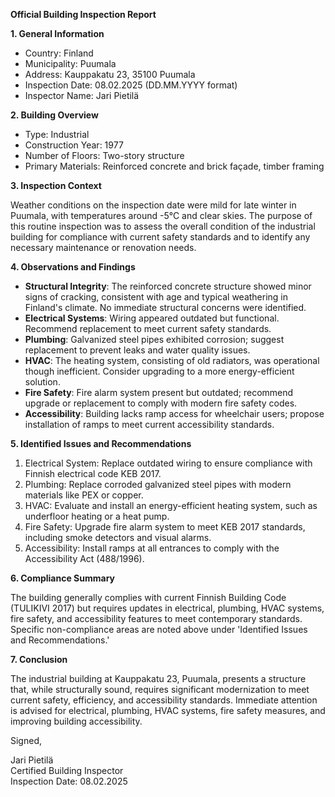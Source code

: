 **Official Building Inspection Report**

**1. General Information**

- Country: Finland
- Municipality: Puumala
- Address: Kauppakatu 23, 35100 Puumala
- Inspection Date: 08.02.2025 (DD.MM.YYYY format)
- Inspector Name: Jari Pietilä

**2. Building Overview**

- Type: Industrial
- Construction Year: 1977
- Number of Floors: Two-story structure
- Primary Materials: Reinforced concrete and brick façade, timber framing

**3. Inspection Context**

Weather conditions on the inspection date were mild for late winter in Puumala, with temperatures around -5°C and clear skies. The purpose of this routine inspection was to assess the overall condition of the industrial building for compliance with current safety standards and to identify any necessary maintenance or renovation needs.

**4. Observations and Findings**

- **Structural Integrity**: The reinforced concrete structure showed minor signs of cracking, consistent with age and typical weathering in Finland's climate. No immediate structural concerns were identified.
- **Electrical Systems**: Wiring appeared outdated but functional. Recommend replacement to meet current safety standards.
- **Plumbing**: Galvanized steel pipes exhibited corrosion; suggest replacement to prevent leaks and water quality issues.
- **HVAC**: The heating system, consisting of old radiators, was operational though inefficient. Consider upgrading to a more energy-efficient solution.
- **Fire Safety**: Fire alarm system present but outdated; recommend upgrade or replacement to comply with modern fire safety codes.
- **Accessibility**: Building lacks ramp access for wheelchair users; propose installation of ramps to meet current accessibility standards.

**5. Identified Issues and Recommendations**

1. Electrical System: Replace outdated wiring to ensure compliance with Finnish electrical code KEB 2017.
2. Plumbing: Replace corroded galvanized steel pipes with modern materials like PEX or copper.
3. HVAC: Evaluate and install an energy-efficient heating system, such as underfloor heating or a heat pump.
4. Fire Safety: Upgrade fire alarm system to meet KEB 2017 standards, including smoke detectors and visual alarms.
5. Accessibility: Install ramps at all entrances to comply with the Accessibility Act (488/1996).

**6. Compliance Summary**

The building generally complies with current Finnish Building Code (TULIKIVI 2017) but requires updates in electrical, plumbing, HVAC systems, fire safety, and accessibility features to meet contemporary standards. Specific non-compliance areas are noted above under 'Identified Issues and Recommendations.'

**7. Conclusion**

The industrial building at Kauppakatu 23, Puumala, presents a structure that, while structurally sound, requires significant modernization to meet current safety, efficiency, and accessibility standards. Immediate attention is advised for electrical, plumbing, HVAC systems, fire safety measures, and improving building accessibility.

Signed,

Jari Pietilä  
Certified Building Inspector  
Inspection Date: 08.02.2025
